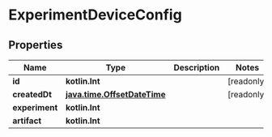 
# ExperimentDeviceConfig

## Properties
Name | Type | Description | Notes
------------ | ------------- | ------------- | -------------
**id** | **kotlin.Int** |  |  [readonly]
**createdDt** | [**java.time.OffsetDateTime**](java.time.OffsetDateTime.md) |  |  [readonly]
**experiment** | **kotlin.Int** |  | 
**artifact** | **kotlin.Int** |  | 



